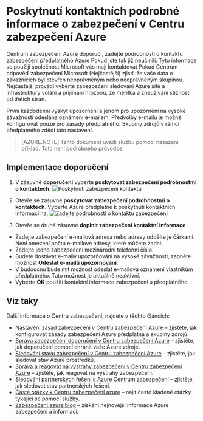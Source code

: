 <properties
   pageTitle="Poskytnutí kontaktních podrobné informace o zabezpečení v Centru zabezpečení Azure | Microsoft Azure"
   description="Tento dokument se dozvíte, jak zajistit, Podrobnosti kontaktů zabezpečení v Centru zabezpečení Azure."
   services="security-center"
   documentationCenter="na"
   authors="TerryLanfear"
   manager="MBaldwin"
   editor=""/>

<tags
   ms.service="security-center"
   ms.devlang="na"
   ms.topic="article"
   ms.tgt_pltfrm="na"
   ms.workload="na"
   ms.date="10/17/2016"
   ms.author="terrylan"/>

# <a name="provide-security-contact-details-in-azure-security-center"></a>Poskytnutí kontaktních podrobné informace o zabezpečení v Centru zabezpečení Azure

Centrum zabezpečení Azure doporučí, zadejte podrobnosti o kontaktu zabezpečení předplatného Azure Pokud jste tak již neučinili. Tyto informace se použijí společnost Microsoft vás mají kontaktovat Pokud Centrum odpověď zabezpečení Microsoft (Nejčastější) zjistí, že vaše data o zákaznících byl otevřen neoprávněným nebo neoprávněným skupinou. Nejčastější provádí vyberte zabezpečení sledování Azure sítě a infrastruktury volání a přijímání hrozbou, že měřítka a zneužívání stížností od třetích stran.

První každodenní výskyt upozornění a jenom pro upozornění na vysoké závažnosti odeslána oznámení e-mailem. Předvolby e-mailu je možné konfigurovat pouze pro zásady předplatného. Skupiny zdrojů v rámci předplatného zdědí tato nastavení.

> [AZURE.NOTE] Tento dokument uvádí službu pomocí nasazení příklad.  Toto není podrobného průvodce.

## <a name="implement-the-recommendation"></a>Implementace doporučení

1. V zásuvné **doporučení** vyberte **poskytovat zabezpečení podrobnostmi o kontaktech**.
![Poskytnutí zabezpečení kontaktu][1]

2. Otevře se zásuvné **poskytovat zabezpečení podrobnostmi o kontaktech**. Vyberte Azure předplatné k poskytnutí kontaktních informací na.
![Zadejte podrobnosti o kontaktu zabezpečení][2]

3. Otevře se druhá zásuvné **doplnit zabezpečení kontaktní informace** .

  - Zadejte zabezpečení e-mailová adresa nebo adresy oddělte je čárkami. Není omezení počtu e-mailové adresy, které můžete zadat.
  - Zadejte jedno zabezpečení mezinárodní telefonní číslo.
  - Budete dostávat e-maily upozorňování na vysoké závažnosti, zapněte možnost **Odeslat e-mailů upozorňování**.
  - V budoucnu bude mít možnost odeslat e-mailová oznámení vlastníkům předplatného. Tato možnost je aktuálně neaktivní.
  - Vyberte **OK** použití kontaktní informace zabezpečení u předplatného.

## <a name="see-also"></a>Viz taky

Další informace o Centru zabezpečení, najdete v těchto článcích:

- [Nastavení zásad zabezpečení v Centru zabezpečení Azure](security-center-policies.md) – zjistěte, jak konfigurovat zásady zabezpečení Azure předplatná a skupiny zdrojů.
- [Správa zabezpečení doporučení v Centru zabezpečení Azure](security-center-recommendations.md) – zjistěte, jak doporučení pomocí chránit vaše Azure zdroje.
- [Sledování stavu zabezpečení v Centru zabezpečení Azure](security-center-monitoring.md) – zjistěte, jak sledovat stav Azure prostředků.
- [Správa a reagovat na výstrahy zabezpečení v Centru zabezpečení Azure](security-center-managing-and-responding-alerts.md) – zjistěte, jak reagovat na výstrahy zabezpečení.
- [Sledování partnerských řešení s Azure Centrum zabezpečení](security-center-partner-solutions.md) – zjistěte, jak sledovat stav partnerských řešení.
- [Časté otázky k Centru zabezpečení azure](security-center-faq.md) – najít často kladené otázky týkající se pomocí služby.
- [Zabezpečení azure blog](http://blogs.msdn.com/b/azuresecurity/) – získání nejnovější informace Azure zabezpečení a informací.

<!--Image references-->
[1]: ./media/security-center-provide-security-contacts/provide-contacts.png
[2]:./media/security-center-provide-security-contacts/provide-contact-details.png

